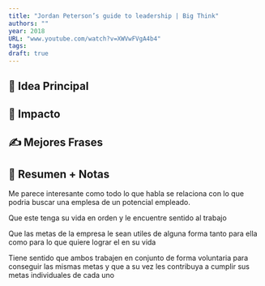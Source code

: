 ```yaml
---
title: "Jordan Peterson’s guide to leadership | Big Think"
authors: ""
year: 2018
URL: "www.youtube.com/watch?v=XWVwFVgA4b4"
tags: 
draft: true
---
```

## 🌱 Idea Principal

## 🌌 Impacto

## ✍ Mejores Frases

## 📔 Resumen + Notas
Me parece interesante como todo lo que habla se relaciona con lo que podria buscar una emplesa de un potencial empleado.

Que este tenga su vida en orden y le encuentre sentido al trabajo

Que las metas de la empresa le sean utiles de alguna forma tanto para ella como para lo que quiere lograr el en su vida

Tiene sentido que ambos trabajen en conjunto de forma voluntaria para conseguir las mismas metas y que a su vez les contribuya a cumplir sus metas individuales de cada uno